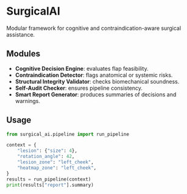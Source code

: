 # SurgicalAI

Modular framework for cognitive and contraindication-aware surgical assistance.

## Modules

- **Cognitive Decision Engine**: evaluates flap feasibility.
- **Contraindication Detector**: flags anatomical or systemic risks.
- **Structural Integrity Validator**: checks biomechanical soundness.
- **Self-Audit Checker**: ensures pipeline consistency.
- **Smart Report Generator**: produces summaries of decisions and warnings.

## Usage

```python
from surgical_ai.pipeline import run_pipeline

context = {
    "lesion": {"size": 4},
    "rotation_angle": 42,
    "lesion_zone": "left_cheek",
    "heatmap_zone": "left_cheek",
}
results = run_pipeline(context)
print(results["report"].summary)
```
